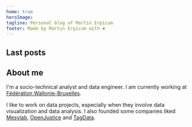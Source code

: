 ```yaml
---
home: true
heroImage:
tagline: Personal blog of Martin Erpicum
footer: Made by Martin Erpicum with ❤️
---
```


## Last posts

<PostsList />

## About me

I'm a socio-technical analyst and data engineer. I am currently working at [Fédération Wallonie-Bruxelles](https://federation-wallonie-bruxelles.be). 

I like to work on data projects, especially when they involve data visualization and data analysis. I also founded some companies liked [Mesylab](https://mesylab.com), [OpenJustice](https://openjustice.be/) and [TagData]().